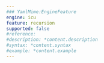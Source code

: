```yaml
---
### YamlMime:EngineFeature
engine: icu
feature: recursion
supported: false
#reference: 
#description: *content.description
#syntax: *content.syntax
#example: *content.example
---
```

